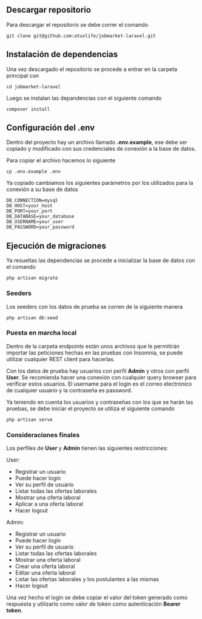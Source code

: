 ## Descargar repositorio

Para descargar el repositorio se debe correr el comando

```
git clone git@github.com:atuxlife/jobmarket-laravel.git
```

## Instalación de dependencias

Una vez descargado el repositorio se procede a entrar en la carpeta principal con 

```
cd jobmarket-laravel
```

Luego se instalan las depandencias con el siguiente comando

```
composer install 
```

## Configuración del .env

Dentro del proyecto hay un archivo llamado **.env.example**, ese debe ser copiado y modificado con sus credenciales de conexión a la base de datos.

Para copiar el archivo hacemos lo siguiente

```
cp .env.example .env
```

Ya copiado cambiamos los siguientes parámetros por los utilizados para la conexión a su base de datos

```
DB_CONNECTION=mysql
DB_HOST=your_host
DB_PORT=your_port
DB_DATABASE=your_database
DB_USERNAME=your_user
DB_PASSWORD=your_password
```

## Ejecución de migraciones

Ya resueltas las dependencias se procede a inicializar la base de datos con el comando

```
php artisan migrate
```

### Seeders

Los seeders con los datos de prueba se corren de la siguiente manera

```
php artisan db:seed
```

### Puesta en marcha local

Dentro de la carpeta endpoints están unos archivos que le permitirán importar las peticiones hechas en las pruebas con Insomnia, se puede utilizar cualquier REST client para hacerlas.

Con los datos de prueba hay usuarios con perfil **Admin** y otros con perfil **User**. Se recomienda hacer una conexión con cualquier query browser para verificar estos usuarios. El username para el login es el correo electrónico de cualquier usuario y la contraseña es password.

Ya teniendo en cuenta los usuarios y contraseñas con los que se harán las pruebas, se debe iniciar el proyecto se utiliza el siguiente comando

```
php artisan serve
```

### Consideraciones finales

Los perfiles de **User** y **Admin** tienen las siguientes restricciones:

User:

- Registrar un usuario
- Puede hacer login
- Ver su perfil de usuario
- Listar todas las ofertas laborales
- Mostrar una oferta laboral
- Aplicar a una oferta laboral
- Hacer logout

Admin:

- Registrar un usuario
- Puede hacer login
- Ver su perfil de usuario
- Listar todas las ofertas laborales
- Mostrar una oferta laboral
- Crear una oferta laboral
- Editar una oferta laboral
- Listar las ofertas laborales y los postulantes a las mismas
- Hacer logout

Una vez hecho el login se debe copiar el valor del token generado como respuesta y utilizarlo como valor de token como autenticación **Bearer token**.
